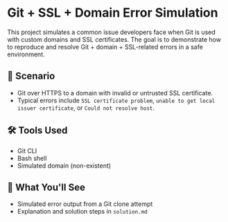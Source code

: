 # Git + SSL + Domain Error Simulation

This project simulates a common issue developers face when Git is used with custom domains and SSL certificates. The goal is to demonstrate how to reproduce and resolve Git + domain + SSL-related errors in a safe environment.

## 🧪 Scenario
- Git over HTTPS to a domain with invalid or untrusted SSL certificate.
- Typical errors include `SSL certificate problem`, `unable to get local issuer certificate`, or `Could not resolve host`.

## 🛠 Tools Used
- Git CLI
- Bash shell
- Simulated domain (non-existent)

## 🧯 What You'll See
- Simulated error output from a Git clone attempt
- Explanation and solution steps in `solution.md`
